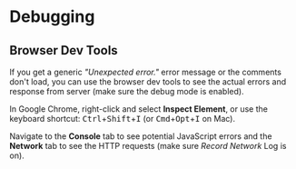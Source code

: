 # Debugging

## Browser Dev Tools

If you get a generic _"Unexpected error."_ error message or the comments don't load, you can use the browser dev tools to see the actual errors and response from server (make sure the debug mode is enabled).

In Google Chrome, right-click and select __Inspect Element__, or use the keyboard shortcut: <kbd>Ctrl</kbd>+<kbd>Shift</kbd>+<kbd>I</kbd> (or <kbd>Cmd</kbd>+<kbd>Opt</kbd>+<kbd>I</kbd> on Mac).

Navigate to the __Console__ tab to see potential JavaScript errors and the __Network__ tab to see the HTTP requests (make sure _Record Network_ Log is on). 
